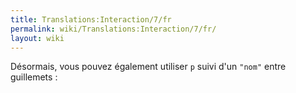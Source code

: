 ```yaml
---
title: Translations:Interaction/7/fr
permalink: wiki/Translations:Interaction/7/fr/
layout: wiki
---
```


Désormais, vous pouvez également utiliser `p` suivi d'un `"nom"` entre
guillemets :
